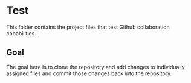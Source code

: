 # Test
This folder contains the project files 
that test Github collaboration capabilities.
## Goal
The goal here is to clone the repository 
and add changes to individually assigned files 
and commit those changes back into the repository.

